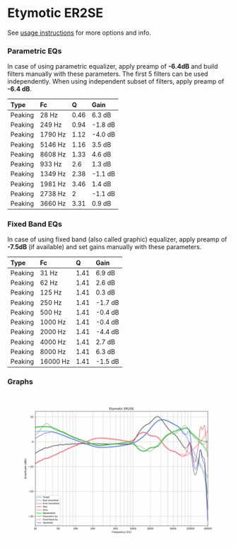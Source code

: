 # Etymotic ER2SE
See [usage instructions](https://github.com/jaakkopasanen/AutoEq#usage) for more options and info.

### Parametric EQs
In case of using parametric equalizer, apply preamp of **-6.4dB** and build filters manually
with these parameters. The first 5 filters can be used independently.
When using independent subset of filters, apply preamp of **-6.4 dB**.

| Type    | Fc      |    Q | Gain    |
|:--------|:--------|:-----|:--------|
| Peaking | 28 Hz   | 0.46 | 6.3 dB  |
| Peaking | 249 Hz  | 0.94 | -1.8 dB |
| Peaking | 1790 Hz | 1.12 | -4.0 dB |
| Peaking | 5146 Hz | 1.16 | 3.5 dB  |
| Peaking | 8608 Hz | 1.33 | 4.6 dB  |
| Peaking | 933 Hz  | 2.6  | 1.3 dB  |
| Peaking | 1349 Hz | 2.38 | -1.1 dB |
| Peaking | 1981 Hz | 3.46 | 1.4 dB  |
| Peaking | 2738 Hz | 2    | -1.1 dB |
| Peaking | 3660 Hz | 3.31 | 0.9 dB  |

### Fixed Band EQs
In case of using fixed band (also called graphic) equalizer, apply preamp of **-7.5dB**
(if available) and set gains manually with these parameters.

| Type    | Fc       |    Q | Gain    |
|:--------|:---------|:-----|:--------|
| Peaking | 31 Hz    | 1.41 | 6.9 dB  |
| Peaking | 62 Hz    | 1.41 | 2.6 dB  |
| Peaking | 125 Hz   | 1.41 | 0.3 dB  |
| Peaking | 250 Hz   | 1.41 | -1.7 dB |
| Peaking | 500 Hz   | 1.41 | -0.4 dB |
| Peaking | 1000 Hz  | 1.41 | -0.4 dB |
| Peaking | 2000 Hz  | 1.41 | -4.4 dB |
| Peaking | 4000 Hz  | 1.41 | 2.7 dB  |
| Peaking | 8000 Hz  | 1.41 | 6.3 dB  |
| Peaking | 16000 Hz | 1.41 | -1.5 dB |

### Graphs
![](./Etymotic%20ER2SE.png)